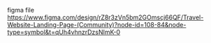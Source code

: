 figma file https://www.figma.com/design/rZ8r3zVn5bm2GOmscj66QF/Travel-Website-Landing-Page-(Community)?node-id=108-84&node-type=symbol&t=qUh4vhnzrDzsNImK-0